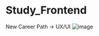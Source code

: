# Study_Frontend
New Career Path -> UX/UI
![image](https://github.com/user-attachments/assets/129dbbf4-4f6a-4db9-9584-24f676792319)
